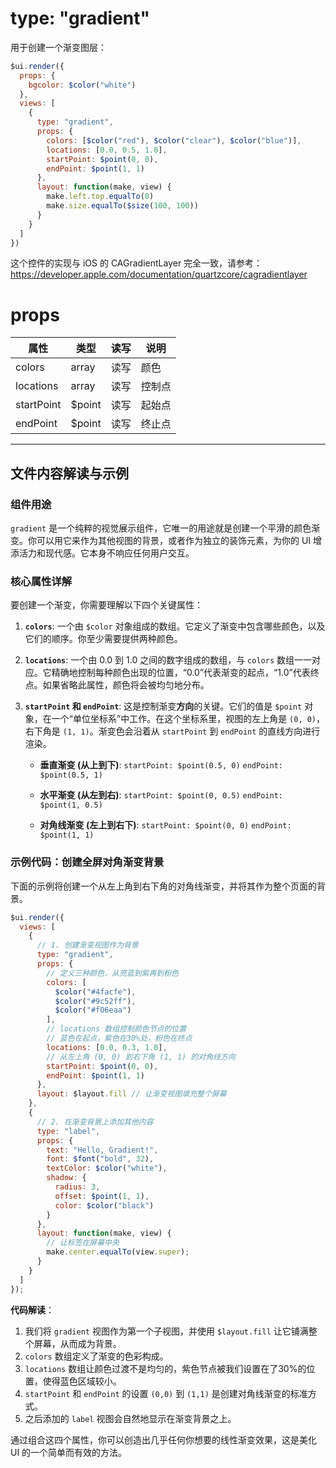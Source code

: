 # type: "gradient"

用于创建一个渐变图层：

```js
$ui.render({
  props: {
    bgcolor: $color("white")
  },
  views: [
    {
      type: "gradient",
      props: {
        colors: [$color("red"), $color("clear"), $color("blue")],
        locations: [0.0, 0.5, 1.0],
        startPoint: $point(0, 0),
        endPoint: $point(1, 1)
      },
      layout: function(make, view) {
        make.left.top.equalTo(0)
        make.size.equalTo($size(100, 100))
      }
    }
  ]
})
```

这个控件的实现与 iOS 的 CAGradientLayer 完全一致，请参考：https://developer.apple.com/documentation/quartzcore/cagradientlayer

# props

属性 | 类型 | 读写 | 说明
---|---|---|---
colors | array | 读写 | 颜色
locations | array | 读写 | 控制点
startPoint | $point | 读写 | 起始点
endPoint | $point | 读写 | 终止点

---

## 文件内容解读与示例

### 组件用途

`gradient` 是一个纯粹的视觉展示组件，它唯一的用途就是创建一个平滑的颜色渐变。你可以用它来作为其他视图的背景，或者作为独立的装饰元素，为你的 UI 增添活力和现代感。它本身不响应任何用户交互。

### 核心属性详解

要创建一个渐变，你需要理解以下四个关键属性：

1.  **`colors`**: 一个由 `$color` 对象组成的数组。它定义了渐变中包含哪些颜色，以及它们的顺序。你至少需要提供两种颜色。

2.  **`locations`**: 一个由 0.0 到 1.0 之间的数字组成的数组，与 `colors` 数组一一对应。它精确地控制每种颜色出现的位置，“0.0”代表渐变的起点，“1.0”代表终点。如果省略此属性，颜色将会被均匀地分布。

3.  **`startPoint` 和 `endPoint`**: 这是控制渐变**方向**的关键。它们的值是 `$point` 对象，在一个“单位坐标系”中工作。在这个坐标系里，视图的左上角是 `(0, 0)`，右下角是 `(1, 1)`。渐变色会沿着从 `startPoint` 到 `endPoint` 的直线方向进行渲染。

    - **垂直渐变 (从上到下)**:
      `startPoint: $point(0.5, 0)`
      `endPoint: $point(0.5, 1)`

    - **水平渐变 (从左到右)**:
      `startPoint: $point(0, 0.5)`
      `endPoint: $point(1, 0.5)`

    - **对角线渐变 (左上到右下)**:
      `startPoint: $point(0, 0)`
      `endPoint: $point(1, 1)`

### 示例代码：创建全屏对角渐变背景

下面的示例将创建一个从左上角到右下角的对角线渐变，并将其作为整个页面的背景。

```javascript
$ui.render({
  views: [
    {
      // 1. 创建渐变视图作为背景
      type: "gradient",
      props: {
        // 定义三种颜色，从亮蓝到紫再到粉色
        colors: [
          $color("#4facfe"),
          $color("#9c52ff"),
          $color("#f06eaa")
        ],
        // locations 数组控制颜色节点的位置
        // 蓝色在起点，紫色在30%处，粉色在终点
        locations: [0.0, 0.3, 1.0],
        // 从左上角 (0, 0) 到右下角 (1, 1) 的对角线方向
        startPoint: $point(0, 0),
        endPoint: $point(1, 1)
      },
      layout: $layout.fill // 让渐变视图填充整个屏幕
    },
    {
      // 2. 在渐变背景上添加其他内容
      type: "label",
      props: {
        text: "Hello, Gradient!",
        font: $font("bold", 32),
        textColor: $color("white"),
        shadow: {
          radius: 3,
          offset: $point(1, 1),
          color: $color("black")
        }
      },
      layout: function(make, view) {
        // 让标签在屏幕中央
        make.center.equalTo(view.super);
      }
    }
  ]
});
```

**代码解读**：

1.  我们将 `gradient` 视图作为第一个子视图，并使用 `$layout.fill` 让它铺满整个屏幕，从而成为背景。
2.  `colors` 数组定义了渐变的色彩构成。
3.  `locations` 数组让颜色过渡不是均匀的，紫色节点被我们设置在了30%的位置，使得蓝色区域较小。
4.  `startPoint` 和 `endPoint` 的设置 `(0,0)` 到 `(1,1)` 是创建对角线渐变的标准方式。
5.  之后添加的 `label` 视图会自然地显示在渐变背景之上。

通过组合这四个属性，你可以创造出几乎任何你想要的线性渐变效果，这是美化 UI 的一个简单而有效的方法。 

